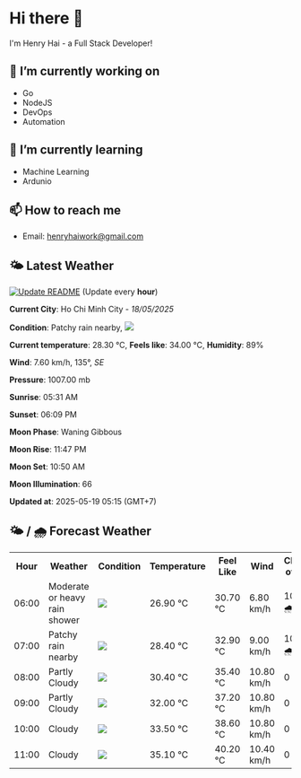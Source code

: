 # Hi there 👋

I'm Henry Hai - a Full Stack Developer!

## 🔭 I’m currently working on

- Go
- NodeJS
- DevOps
- Automation

## 🌱 I’m currently learning

- Machine Learning
- Ardunio

## 📫 How to reach me

- Email: <henryhaiwork@gmail.com>

## 🌤️ Latest Weather
[![Update README](https://github.com/henry0hai/henry0hai/actions/workflows/udpateReadme.yml/badge.svg)](https://github.com/henry0hai/henry0hai/actions/workflows/udpateReadme.yml)
(Update every **hour**)
<!-- CURRENT_WEATHER:START -->
**Current City**: Ho Chi Minh City - *18/05/2025*

**Condition**: Patchy rain nearby, <img src="https://cdn.weatherapi.com/weather/64x64/night/176.png"/>

**Current temperature**: 28.30 °C, **Feels like**: 34.00 °C, **Humidity**: 89%

**Wind**: 7.60 km/h, 135°, *SE*

**Pressure**: 1007.00 mb

**Sunrise**: 05:31 AM

**Sunset**: 06:09 PM

**Moon Phase**: Waning Gibbous

**Moon Rise**: 11:47 PM

**Moon Set**: 10:50 AM

**Moon Illumination**: 66

**Updated at**: 2025-05-19 05:15 (GMT+7)<!-- CURRENT_WEATHER:END -->

## 🌤️ / 🌧️ Forecast Weather
<!-- FORECAST_WEATHER:START -->
<table>
		<tr>
			<th>Hour</th>
			<th>Weather</th>
			<th>Condition</th>
			<th>Temperature</th>
			<th>Feel Like</th>
			<th>Wind</th>
			<th>Chance of Rain</th>
		</tr>
				<tr>
					<td>06:00</td>
					<td>Moderate or heavy rain shower</td>
					<td><img src='https://cdn.weatherapi.com/weather/64x64/day/356.png'/></td>
					<td>26.90 °C</td>
					<td>30.70 °C</td>
					<td>6.80 km/h</td>
					<td>100 % 🌧️</td>
				</tr>
				<tr>
					<td>07:00</td>
					<td>Patchy rain nearby</td>
					<td><img src='https://cdn.weatherapi.com/weather/64x64/day/176.png'/></td>
					<td>28.40 °C</td>
					<td>32.90 °C</td>
					<td>9.00 km/h</td>
					<td>100 % 🌧️</td>
				</tr>
				<tr>
					<td>08:00</td>
					<td>Partly Cloudy </td>
					<td><img src='https://cdn.weatherapi.com/weather/64x64/day/116.png'/></td>
					<td>30.40 °C</td>
					<td>35.40 °C</td>
					<td>10.80 km/h</td>
					<td>0 %</td>
				</tr>
				<tr>
					<td>09:00</td>
					<td>Partly Cloudy </td>
					<td><img src='https://cdn.weatherapi.com/weather/64x64/day/116.png'/></td>
					<td>32.00 °C</td>
					<td>37.20 °C</td>
					<td>10.80 km/h</td>
					<td>0 %</td>
				</tr>
				<tr>
					<td>10:00</td>
					<td>Cloudy </td>
					<td><img src='https://cdn.weatherapi.com/weather/64x64/day/119.png'/></td>
					<td>33.50 °C</td>
					<td>38.60 °C</td>
					<td>10.80 km/h</td>
					<td>0 %</td>
				</tr>
				<tr>
					<td>11:00</td>
					<td>Cloudy </td>
					<td><img src='https://cdn.weatherapi.com/weather/64x64/day/119.png'/></td>
					<td>35.10 °C</td>
					<td>40.20 °C</td>
					<td>10.40 km/h</td>
					<td>0 %</td>
				</tr>
</table>
<!-- FORECAST_WEATHER:END -->
